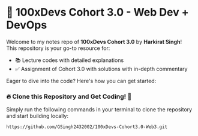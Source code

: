 # 🚀 100xDevs Cohort 3.0 - Web Dev + DevOps 

Welcome to my notes repo of **100xDevs Cohort 3.0** by **Harkirat Singh**!  
This repository is your go-to resource for:

- 📚 Lecture codes with detailed explanations
- ✅ Assignment of Cohort 3.0 with solutions with in-depth commentary

Eager to dive into the code? Here's how you can get started:

### 🔥 **Clone this Repository and Get Coding! 💫**

Simply run the following commands in your terminal to clone the repository and start building locally:

```bash
https://github.com/GSingh2432002/100xDevs-Cohort3.0-Web3.git
```
